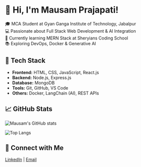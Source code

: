 # 👋 Hi, I'm Mausam Prajapati!

🎓 MCA Student at Gyan Ganga Institute of Technology, Jabalpur  
💻 Passionate about Full Stack Web Development & AI Integration  
🚀 Currently learning MERN Stack at Sheryians Coding School  
📚 Exploring DevOps, Docker & Generative AI  

## 🧠 Tech Stack
- **Frontend:** HTML, CSS, JavaScript, React.js  
- **Backend:** Node.js, Express.js  
- **Database:** MongoDB  
- **Tools:** Git, GitHub, VS Code  
- **Others:** Docker, LangChain (AI), REST APIs 

## 📈 GitHub Stats
![Mausam's GitHub stats](https://github-readme-stats.vercel.app/api?username=mausamprajapati&show_icons=true&theme=tokyonight)

![Top Langs](https://github-readme-stats.vercel.app/api/top-langs/?username=mausamprajapati&layout=compact&theme=tokyonight)

## 🔗 Connect with Me
[LinkedIn](https://linkedin.com/in/mausamprajapati) | [Email](mailto:mausamprajapati34@gmail.com)
